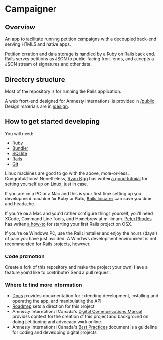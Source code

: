 Campaigner
=======================

## Overview

An app to facilitate running petition campaigns with a decoupled  back-end serving HTML5 and native apps.

Petition creation and data storage is handled by a Ruby on Rails back end. Rails serves petitions as JSON to public-facing front-ends, and accepts a JSON stream of signatures and other data. 

## Directory structure

Most of the repository is for running the Rails application.

A web front-end designed for Amnesty International is provided in [/public](/public). Design materials are in [/design](/design).

## How to get started developing

You will need:

* [Ruby](https://www.ruby-lang.org/en/)
* [Bundler](http://bundler.io/)
* [SQLlite](https://sqlite.org/)
* [Rails](http://rubyonrails.org/)
* [Git](http://git-scm.com/)

Linux machines are good to go with the above, more-or-less. Congratulations! Nonetheless, [Ryan Bigg](http://ryanbigg.com) has writen [a good tutorial](http://ryanbigg.com/2010/12/ubuntu-ruby-rvm-rails-and-you/) for setting yourself up on Linux, just in case.

If you are on a PC or a Mac and this is your first time setting up you development machine for Ruby or Rails, [Rails installer](http://railsinstaller.org/en) can save you time and headache.

If you're on a Mac and you'd rather configure things yourself, you'll need XCode, Command Line Tools, and Homebrew at minimum. [Peter Rhodes](https://github.com/createdbypete) has writen [a how-to](http://createdbypete.com/articles/ruby-on-rails-development-with-mac-os-x-mountain-lion/) for starting your first Rails project on OSX.

If you're on Windows PC, use the Rails installer and enjoy the hours (days!) of pain you have just avoided. Α Windows development environment is not recommended for Rails projects, however.

### Code promotion

Create a fork of this repository and make the project your own! Have a feature you'd like to contribute? Send a pull request.

### Where to find more information

* [Docs](/docs) provides documentation for extending development, installing and operating the app, and manipulating the API.
* [Roadmap](/docs/roadmap.md) sets a direction for this project
* Amnesty International Canada's [Digital Communications Manual](http://amnesty-international-digital-publishing-manual.readthedocs.org/en/latest/) provides context for the creation of this project and background on doing petitioning and advocacy work online.
* Amnesty International Canada's [Best Practices](https://github.com/AmnestyInternational/bestpractices) document is a guideline for coding and developing digital projects